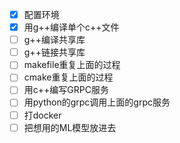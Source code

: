 - [x] 配置环境
- [x] 用g++编译单个c++文件
- [ ] g++编译共享库
- [ ] g++链接共享库
- [ ] makefile重复上面的过程
- [ ] cmake重复上面的过程
- [ ] 用c++编写GRPC服务
- [ ] 用python的grpc调用上面的grpc服务
- [ ] 打docker
- [ ] 把想用的ML模型放进去